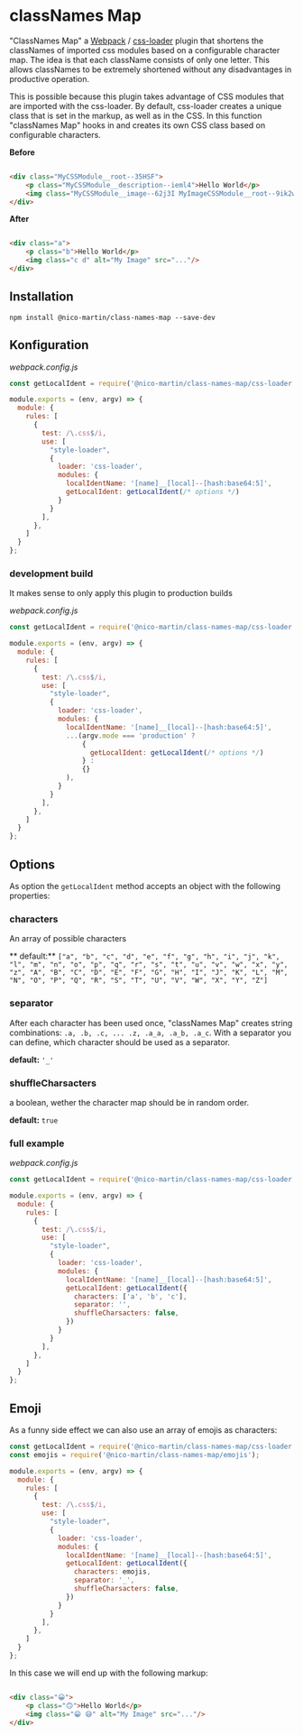 # classNames Map

"ClassNames Map" a [Webpack](https://webpack.js.org/) / [css-loader](https://webpack.js.org/loaders/css-loader/) plugin
that shortens the classNames of imported css modules based on a configurable character map. The idea is that each
className consists of only one letter. This allows classNames to be extremely shortened without any disadvantages in
productive operation.

This is possible because this plugin takes advantage of CSS modules that are imported with the css-loader. By default,
css-loader creates a unique class that is set in the markup, as well as in the CSS. In this function "classNames Map"
hooks in and creates its own CSS class based on configurable characters.

**Before**

```html

<div class="MyCSSModule__root--35HSF">
    <p class="MyCSSModule__description--ieml4">Hello World</p>
    <img class="MyCSSModule__image--62j3I MyImageCSSModule__root--9ik2w" alt="My Image" src="..."/>
</div>
```

**After**

```html

<div class="a">
    <p class="b">Hello World</p>
    <img class="c d" alt="My Image" src="..."/>
</div>
```

## Installation

```
npm install @nico-martin/class-names-map --save-dev
```

## Konfiguration

*webpack.config.js*

```js
const getLocalIdent = require('@nico-martin/class-names-map/css-loader');

module.exports = (env, argv) => {
  module: {
    rules: [
      {
        test: /\.css$/i,
        use: [
          "style-loader",
          {
            loader: 'css-loader',
            modules: {
              localIdentName: '[name]__[local]--[hash:base64:5]',
              getLocalIdent: getLocalIdent(/* options */)
            }
          }
        ],
      },
    ]
  }
};
```

### development build

It makes sense to only apply this plugin to production builds

*webpack.config.js*

```js
const getLocalIdent = require('@nico-martin/class-names-map/css-loader');

module.exports = (env, argv) => {
  module: {
    rules: [
      {
        test: /\.css$/i,
        use: [
          "style-loader",
          {
            loader: 'css-loader',
            modules: {
              localIdentName: '[name]__[local]--[hash:base64:5]',
              ...(argv.mode === 'production' ?
                  {
                    getLocalIdent: getLocalIdent(/* options */)
                  } :
                  {}
              ),
            }
          }
        ],
      },
    ]
  }
};
```

## Options

As option the `getLocalIdent` method accepts an object with the following properties:

### characters

An array of possible characters

**
default:** `["a", "b", "c", "d", "e", "f", "g", "h", "i", "j", "k", "l", "m", "n", "o", "p", "q", "r", "s", "t", "u", "v", "w", "x", "y", "z", "A", "B", "C", "D", "E", "F", "G", "H", "I", "J", "K", "L", "M", "N", "O", "P", "Q", "R", "S", "T", "U", "V", "W", "X", "Y", "Z"]`

### separator

After each character has been used once, "classNames Map" creates string
combinations: `.a, .b, .c, ... .z, .a_a, .a_b, .a_c`. With a separator you can define, which character should be used as
a separator.

**default:** `'_'`

### shuffleCharsacters

a boolean, wether the character map should be in random order.

**default:** `true`

### full example

*webpack.config.js*

```js
const getLocalIdent = require('@nico-martin/class-names-map/css-loader');

module.exports = (env, argv) => {
  module: {
    rules: [
      {
        test: /\.css$/i,
        use: [
          "style-loader",
          {
            loader: 'css-loader',
            modules: {
              localIdentName: '[name]__[local]--[hash:base64:5]',
              getLocalIdent: getLocalIdent({
                characters: ['a', 'b', 'c'],
                separator: '',
                shuffleCharsacters: false,
              })
            }
          }
        ],
      },
    ]
  }
};
```

## Emoji

As a funny side effect we can also use an array of emojis as characters:

```js
const getLocalIdent = require('@nico-martin/class-names-map/css-loader');
const emojis = require('@nico-martin/class-names-map/emojis');

module.exports = (env, argv) => {
  module: {
    rules: [
      {
        test: /\.css$/i,
        use: [
          "style-loader",
          {
            loader: 'css-loader',
            modules: {
              localIdentName: '[name]__[local]--[hash:base64:5]',
              getLocalIdent: getLocalIdent({
                characters: emojis,
                separator: '_',
                shuffleCharsacters: false,
              })
            }
          }
        ],
      },
    ]
  }
};
```

In this case we will end up with the following markup:

```html

<div class="😀">
    <p class="🙃">Hello World</p>
    <img class="😁 😅" alt="My Image" src="..."/>
</div>
```